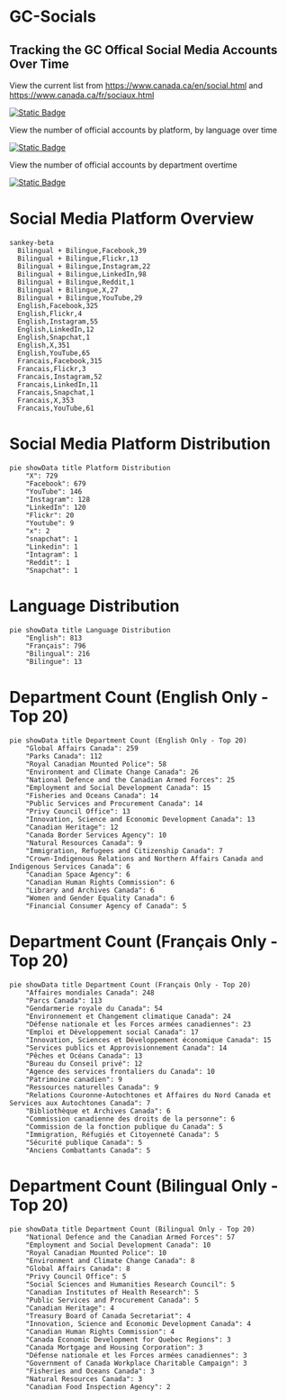 # GC-Socials
## Tracking the GC Offical Social Media Accounts Over Time

View the current list from https://www.canada.ca/en/social.html and https://www.canada.ca/fr/sociaux.html

[![Static Badge](https://img.shields.io/badge/Open%20in%20Flatdata%20Viewer-FF00E8?style=for-the-badge&logo=github&logoColor=black)](https://flatgithub.com/PatLittle/GC-Socials?filename=sm.csv)

View the number of official accounts by platform, by language over time

[![Static Badge](https://img.shields.io/badge/Open%20in%20Flatdata%20Viewer-FF00E8?style=for-the-badge&logo=github&logoColor=black)](https://flatgithub.com/PatLittle/GC-Socials?filename=platform_counts.csv)

View the number of official accounts by department overtime

[![Static Badge](https://img.shields.io/badge/Open%20in%20Flatdata%20Viewer-FF00E8?style=for-the-badge&logo=github&logoColor=black)](https://flatgithub.com/PatLittle/GC-Socials?filename=department_counts.csv&sort=Count%2Cdesc&stickyColumnName=Date)


# Social Media Platform Overview

```mermaid
sankey-beta
  Bilingual + Bilingue,Facebook,39
  Bilingual + Bilingue,Flickr,13
  Bilingual + Bilingue,Instagram,22
  Bilingual + Bilingue,LinkedIn,98
  Bilingual + Bilingue,Reddit,1
  Bilingual + Bilingue,X,27
  Bilingual + Bilingue,YouTube,29
  English,Facebook,325
  English,Flickr,4
  English,Instagram,55
  English,LinkedIn,12
  English,Snapchat,1
  English,X,351
  English,YouTube,65
  Francais,Facebook,315
  Francais,Flickr,3
  Francais,Instagram,52
  Francais,LinkedIn,11
  Francais,Snapchat,1
  Francais,X,353
  Francais,YouTube,61
```

# Social Media Platform Distribution

```mermaid
pie showData title Platform Distribution
    "X": 729
    "Facebook": 679
    "YouTube": 146
    "Instagram": 128
    "LinkedIn": 120
    "Flickr": 20
    "Youtube": 9
    "x": 2
    "snapchat": 1
    "Linkedin": 1
    "Intagram": 1
    "Reddit": 1
    "Snapchat": 1
```

# Language Distribution

```mermaid
pie showData title Language Distribution
    "English": 813
    "Français": 796
    "Bilingual": 216
    "Bilingue": 13
```

# Department Count (English Only - Top 20)

```mermaid
pie showData title Department Count (English Only - Top 20)
    "Global Affairs Canada": 259
    "Parks Canada": 112
    "Royal Canadian Mounted Police": 58
    "Environment and Climate Change Canada": 26
    "National Defence and the Canadian Armed Forces": 25
    "Employment and Social Development Canada": 15
    "Fisheries and Oceans Canada": 14
    "Public Services and Procurement Canada": 14
    "Privy Council Office": 13
    "Innovation, Science and Economic Development Canada": 13
    "Canadian Heritage": 12
    "Canada Border Services Agency": 10
    "Natural Resources Canada": 9
    "Immigration, Refugees and Citizenship Canada": 7
    "Crown-Indigenous Relations and Northern Affairs Canada and Indigenous Services Canada": 6
    "Canadian Space Agency": 6
    "Canadian Human Rights Commission": 6
    "Library and Archives Canada": 6
    "Women and Gender Equality Canada": 6
    "Financial Consumer Agency of Canada": 5
```

# Department Count (Français Only - Top 20)

```mermaid
pie showData title Department Count (Français Only - Top 20)
    "Affaires mondiales Canada": 248
    "Parcs Canada": 113
    "Gendarmerie royale du Canada": 54
    "Environnement et Changement climatique Canada": 24
    "Défense nationale et les Forces armées canadiennes": 23
    "Emploi et Développement social Canada": 17
    "Innovation, Sciences et Développement économique Canada": 15
    "Services publics et Approvisionnement Canada": 14
    "Pêches et Océans Canada": 13
    "Bureau du Conseil privé": 12
    "Agence des services frontaliers du Canada": 10
    "Patrimoine canadien": 9
    "Ressources naturelles Canada": 9
    "Relations Couronne-Autochtones et Affaires du Nord Canada et Services aux Autochtones Canada": 7
    "Bibliothèque et Archives Canada": 6
    "Commission canadienne des droits de la personne": 6
    "Commission de la fonction publique du Canada": 5
    "Immigration, Réfugiés et Citoyenneté Canada": 5
    "Sécurité publique Canada": 5
    "Anciens Combattants Canada": 5
```

# Department Count (Bilingual Only - Top 20)

```mermaid
pie showData title Department Count (Bilingual Only - Top 20)
    "National Defence and the Canadian Armed Forces": 57
    "Employment and Social Development Canada": 10
    "Royal Canadian Mounted Police": 10
    "Environment and Climate Change Canada": 8
    "Global Affairs Canada": 8
    "Privy Council Office": 5
    "Social Sciences and Humanities Research Council": 5
    "Canadian Institutes of Health Research": 5
    "Public Services and Procurement Canada": 5
    "Canadian Heritage": 4
    "Treasury Board of Canada Secretariat": 4
    "Innovation, Science and Economic Development Canada": 4
    "Canadian Human Rights Commission": 4
    "Canada Economic Development for Quebec Regions": 3
    "Canada Mortgage and Housing Corporation": 3
    "Défense nationale et les Forces armées canadiennes": 3
    "Government of Canada Workplace Charitable Campaign": 3
    "Fisheries and Oceans Canada": 3
    "Natural Resources Canada": 3
    "Canadian Food Inspection Agency": 2
```